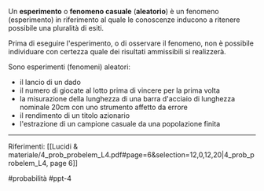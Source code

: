 Un **esperimento** o **fenomeno casuale** (**aleatorio**) è un fenomeno (esperimento) in riferimento al quale le conoscenze inducono a ritenere possibile una pluralità di esiti.

Prima di eseguire l'esperimento, o di osservare il fenomeno, non è possibile individuare con certezza quale dei risultati ammissibili si realizzerà.

Sono esperimenti (fenomeni) aleatori:
* il lancio di un dado
* il numero di giocate al lotto prima di vincere per la prima volta
* la misurazione della lunghezza di una barra d'acciaio di lunghezza nominale 20cm con uno strumento affetto da errore
* il rendimento di un titolo azionario
* l'estrazione di un campione casuale da una popolazione finita

***
Riferimenti:
[[Lucidi & materiale/4_prob_probelem_L4.pdf#page=6&selection=12,0,12,20|4_prob_probelem_L4, page 6]]

#probabilità 
#ppt-4 